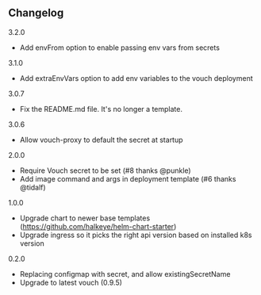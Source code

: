 ## Changelog

3.2.0
  * Add envFrom option to enable passing env vars from secrets

3.1.0
  * Add extraEnvVars option to add env variables to the vouch deployment

3.0.7
  * Fix the README.md file. It's no longer a template.

3.0.6
  * Allow vouch-proxy to default the secret at startup


2.0.0
  * Require Vouch secret to be set (#8 thanks @punkle)
  * Add image command and args in deployment template (#6 thanks @tidalf)

1.0.0
  * Upgrade chart to newer base templates (https://github.com/halkeye/helm-chart-starter)
  * Upgrade ingress so it picks the right api version based on installed k8s version

0.2.0
  * Replacing configmap with secret, and allow existingSecretName
  * Upgrade to latest vouch (0.9.5)

